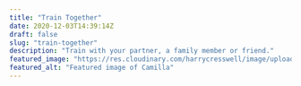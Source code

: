 ```yaml
---
title: "Train Together"
date: 2020-12-03T14:39:14Z
draft: false
slug: "train-together"
description: "Train with your partner, a family member or friend."
featured_image: "https://res.cloudinary.com/harrycresswell/image/upload/v1607006817/camilla-cresswell-fitness-personal-training.jpg"
featured_alt: "Featured image of Camilla"
---
```


